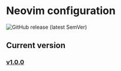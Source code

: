 # Neovim configuration

![GitHub release (latest SemVer)](https://img.shields.io/github/v/release/vladdoster/neovim-configuration)

## Current version

### [v1.0.0](https://github.com/vladdoster/neovim-configuration/releases)

